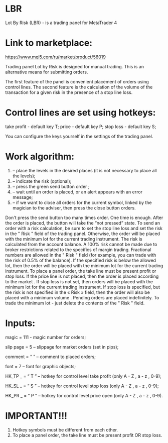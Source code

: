 # LBR
Lot By Risk (LBR) - is a trading panel for MetaTrader 4

# Link to marketplace: 
https://www.mql5.com/ru/market/product/56019

Trading panel Lot by Risk is designed for manual trading. This is an alternative means for submitting orders.

The first feature of the panel is convenient placement of orders using control lines. The second feature is the calculation of the volume of the transaction for a given risk in the presence of a stop line loss.

# Control lines are set using hotkeys:

take profit - default key T;
price - default key P;
stop loss - default key S;

You can configure the keys yourself in the settings of the trading panel.

# Work algorithm:

1) – place the levels in the desired places (it is not necessary to place all the levels);
2) – indicate the risk (optional);
3) – press the green send button order ;
4) – wait until an order is placed, or an alert appears with an error message;
5) – if we want to close all orders for the current symbol, linked by the magician to the adviser, then press the close button orders.

Don't press the send button too many times order. One time is enough. After the order is placed, the button will take the “not pressed” state.
To send an order with a risk calculation, be sure to set the stop line loss and set the risk in the " Risk " field of the trading panel. Otherwise, the order will be placed with the minimum lot for the current trading instrument.
The risk is calculated from the account balance. A 100% risk cannot be made due to broker restrictions related to the specifics of margin trading.
Fractional numbers are allowed in the " Risk " field (for example, you can trade with the risk of 0.5% of the balance).
If the specified risk is below the allowed lot, then the order will be placed with the minimum lot for the current trading instrument.
To place a panel order, the take line must be present profit or stop loss.
If the price line is not placed, then the order is placed according to the market .
If stop loss is not set, then orders will be placed with the minimum lot for the current trading instrument.
If stop loss is specified, but the risk is not specified in the « Risk » field, then the order will also be placed with a minimum volume .
Pending orders are placed indefinitely.
To trade the minimum lot - just delete the contents of the " Risk " field.

# Inputs:

magic = 111 - magic number for orders;

slip page = 5 – slippage for market orders (set in pips);

comment = “ ” – comment to placed orders;

font = 7 – font for graphic objects;

HK_TP _ = “ T ” – hotkey for control level take profit (only A - Z , a - z , 0-9);

HK_SL _ = “ S ” – hotkey for control level stop loss (only A - Z , a - z , 0-9);

HK_PR _ = “ P ” – hotkey for control level price open (only A - Z , a - z , 0-9).

# IMPORTANT!!!
1) Hotkey symbols must be different from each other.
2) To place a panel order, the take line must be present profit OR stop loss.
